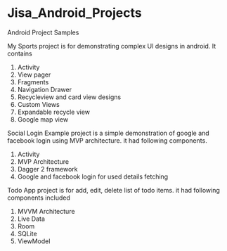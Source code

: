 # Jisa_Android_Projects
Android Project Samples

My Sports project is for demonstrating complex UI designs in android. It contains
1. Activity
2. View pager
3. Fragments
4. Navigation Drawer
5. Recycleview and card view designs
6. Custom Views
7. Expandable recycle view
8. Google map view

Social Login Example project is a simple demonstration of google and facebook login using MVP architecture.
it had following components.
1. Activity
2. MVP Architecture
3. Dagger 2 framework
4. Google and facebook login for used details fetching

Todo App project is for add, edit, delete list of todo items. it had following components included
1. MVVM Architecture
2. Live Data
3. Room
4. SQLite
5. ViewModel
